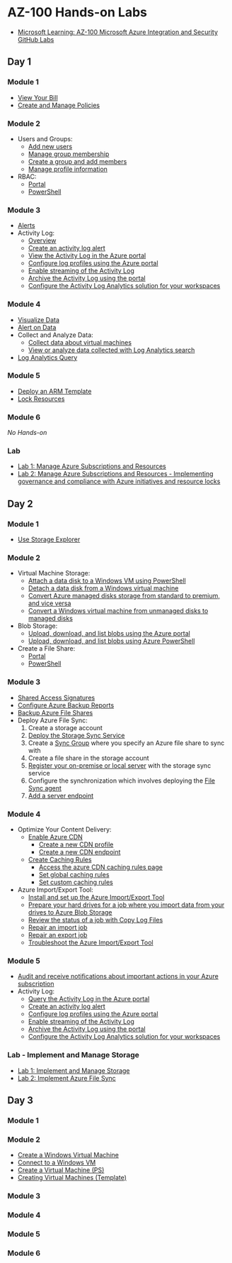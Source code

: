 # AZ-100 Hands-on Labs

* [Microsoft Learning: AZ-100 Microsoft Azure Integration and Security GitHub Labs](https://github.com/MicrosoftLearning/AZ-100-MicrosoftAzureInfrastructureDeployment)

## Day 1

### Module 1

* [View Your Bill](https://docs.microsoft.com/en-us/azure/billing/billing-download-azure-invoice-daily-usage-date)
* [Create and Manage Policies](https://docs.microsoft.com/en-us/azure/governance/policy/tutorials/create-and-manage)

### Module 2

* Users and Groups:
  * [Add new users](https://docs.microsoft.com/en-us/azure/active-directory/fundamentals/add-users-azure-active-directory)
  * [Manage group membership](https://docs.microsoft.com/en-us/azure/active-directory/active-directory-groups-members-azure-portal)
  * [Create a group and add members](https://docs.microsoft.com/en-us/azure/active-directory/active-directory-groups-create-azure-portal)
  * [Manage profile information](https://docs.microsoft.com/en-us/azure/active-directory/active-directory-users-profile-azure-portal)
* RBAC:
  * [Portal](https://docs.microsoft.com/en-us/azure/role-based-access-control/quickstart-assign-role-user-portal)
  * [PowerShell](https://docs.microsoft.com/en-us/azure/role-based-access-control/tutorial-role-assignments-user-powershell)

### Module 3

* [Alerts](https://docs.microsoft.com/en-us/azure/monitoring-and-diagnostics/monitor-quick-audit-notify-action-in-subscription)
* Activity Log:
  * [Overview](https://docs.microsoft.com/en-us/azure/monitoring-and-diagnostics/monitoring-activity-log-alerts#overview)
  * [Create an activity log alert](https://docs.microsoft.com/en-us/azure/azure-monitor/platform/alerts-activity-log)
  * [View the Activity Log in the Azure portal](https://docs.microsoft.com/en-us/azure/azure-resource-manager/resource-group-audit)
  * [Configure log profiles using the Azure portal](https://docs.microsoft.com/en-us/azure/monitoring-and-diagnostics/monitoring-overview-activity-logs#configure-log-profiles-using-the-azure-portal)
  * [Enable streaming of the Activity Log](https://docs.microsoft.com/en-us/azure/monitoring-and-diagnostics/monitoring-stream-activity-logs-event-hubs#enable-streaming-of-the-activity-log)
  * [Archive the Activity Log using the portal](https://docs.microsoft.com/en-us/azure/monitoring-and-diagnostics/monitoring-archive-activity-log#archive-the-activity-log-using-the-portal)
  * [Configure the Activity Log Analytics solution for your workspaces](https://docs.microsoft.com/en-us/azure/log-analytics/log-analytics-activity#configuration)


### Module 4

* [Visualize Data](https://docs.microsoft.com/en-us/azure/log-analytics/log-analytics-tutorial-dashboards)
* [Alert on Data](https://docs.microsoft.com/en-us/azure/log-analytics/log-analytics-tutorial-response)
* Collect and Analyze Data:
  * [Collect data about virtual machines](https://docs.microsoft.com/en-us/azure/log-analytics/log-analytics-quick-collect-azurevm)
  * [View or analyze data collected with Log Analytics search](https://docs.microsoft.com/en-us/azure/log-analytics/log-analytics-tutorial-viewdata)
* [Log Analytics Query](https://portal.loganalytics.io/demo#/discover/home)

### Module 5

* [Deploy an ARM Template](https://docs.microsoft.com/en-us/azure/virtual-machines/windows/ps-template)
* [Lock Resources](https://docs.microsoft.com/en-us/azure/azure-resource-manager/resource-group-lock-resources)

### Module 6

_No Hands-on_

### Lab

* [Lab 1: Manage Azure Subscriptions and Resources](https://github.com/MicrosoftLearning/AZ-100-MicrosoftAzureInfrastructureDeployment/blob/master/Instructions/az-100-01__instructions.md)
* [Lab 2: Manage Azure Subscriptions and Resources - Implementing governance and compliance with Azure initiatives and resource locks](https://github.com/MicrosoftLearning/AZ-100-MicrosoftAzureInfrastructureDeployment/blob/master/Instructions/az-100-01b__instructions.md)

## Day 2

### Module 1

* [Use Storage Explorer](https://docs.microsoft.com/en-us/azure/storage/blobs/storage-quickstart-blobs-storage-explorer)

### Module 2

* Virtual Machine Storage:
  * [Attach a data disk to a Windows VM using PowerShell](https://docs.microsoft.com/en-us/azure/virtual-machines/windows/attach-disk-ps)
  * [Detach a data disk from a Windows virtual machine](https://docs.microsoft.com/en-us/azure/virtual-machines/windows/detach-disk)
  * [Convert Azure managed disks storage from standard to premium, and vice versa](https://docs.microsoft.com/en-us/azure/virtual-machines/windows/convert-disk-storage)
  * [Convert a Windows virtual machine from unmanaged disks to managed disks](https://docs.microsoft.com/en-us/azure/virtual-machines/windows/convert-unmanaged-to-managed-disks)
* Blob Storage:
  * [Upload, download, and list blobs using the Azure portal](https://docs.microsoft.com/en-us/azure/storage/blobs/storage-quickstart-blobs-portal#upload-a-block-blob)
  * [Upload, download, and list blobs using Azure PowerShell](https://docs.microsoft.com/en-us/azure/storage/blobs/storage-quickstart-blobs-powershell)
* Create a File Share:
  * [Portal](https://docs.microsoft.com/en-us/azure/storage/files/storage-how-to-create-file-share#create-a-file-share-through-the-azure-portal)
  * [PowerShell](https://docs.microsoft.com/en-us/azure/storage/files/storage-how-to-create-file-share#create-file-share-through-powershell)
  
### Module 3

* [Shared Access Signatures](https://docs.microsoft.com/en-us/azure/storage/blobs/storage-quickstart-blobs-storage-explorer#work-with-shared-access-signatures)
* [Configure Azure Backup Reports](https://docs.microsoft.com/en-us/azure/backup/backup-azure-configure-reports#configure-storage-account-for-reports)
* [Backup Azure File Shares](https://docs.microsoft.com/en-us/azure/backup/backup-azure-files)
* Deploy Azure File Sync:
  1. Create a storage account
  1. [Deploy the Storage Sync Service](https://docs.microsoft.com/en-us/azure/storage/files/storage-sync-files-deployment-guide#deploy-the-storage-sync-service)
  1. Create a [Sync Group](https://docs.microsoft.com/en-us/azure/storage/files/storage-sync-files-deployment-guide?tabs=portal#create-a-sync-group-and-a-cloud-endpoint) where you specify an Azure file share to sync with
  1. Create a file share in the storage account
  1. [Register your on-premise or local server](https://docs.microsoft.com/en-us/azure/storage/files/storage-sync-files-deployment-guide?tabs=portal#register-windows-server-with-storage-sync-service) with the storage sync service
  1. Configure the synchronization which involves deploying the [File Sync agent](https://docs.microsoft.com/en-us/azure/storage/files/storage-sync-files-deployment-guide?tabs=portal#install-the-azure-file-sync-agent)
  1. [Add a server endpoint](https://docs.microsoft.com/en-us/azure/storage/files/storage-sync-files-deployment-guide?tabs=portal#create-a-server-endpoint)

### Module 4

* Optimize Your Content Delivery:
  * [Enable Azure CDN](https://docs.microsoft.com/en-us/azure/cdn/cdn-create-new-endpoint)
    * [Create a new CDN profile](https://docs.microsoft.com/en-us/azure/cdn/cdn-create-new-endpoint#create-a-new-cdn-profile)
    * [Create a new CDN endpoint](https://docs.microsoft.com/en-us/azure/cdn/cdn-create-new-endpoint#create-a-new-cdn-endpoint)
  * [Create Caching Rules](https://docs.microsoft.com/en-us/azure/cdn/cdn-caching-rules-tutorial)
    * [Access the azure CDN caching rules page](https://docs.microsoft.com/en-us/azure/cdn/cdn-caching-rules-tutorial#open-the-azure-cdn-caching-rules-page)
    * [Set global caching rules](https://docs.microsoft.com/en-us/azure/cdn/cdn-caching-rules-tutorial#set-global-caching-rules)
    * [Set custom caching rules](https://docs.microsoft.com/en-us/azure/cdn/cdn-caching-rules-tutorial#set-custom-caching-rules)
* Azure Import/Export Tool:
  * [Install and set up the Azure Import/Export Tool](https://docs.microsoft.com/en-us/azure/storage/common/storage-import-export-tool-setup?toc=/azure/storage/blobs/toc.json)
  * [Prepare your hard drives for a job where you import data from your drives to Azure Blob Storage](https://docs.microsoft.com/en-us/azure/storage/common/storage-import-export-tool-preparing-hard-drives-import?toc=/azure/storage/blobs/toc.json)
  * [Review the status of a job with Copy Log Files](https://docs.microsoft.com/en-us/azure/storage/common/storage-import-export-tool-reviewing-job-status-v1?toc=/azure/storage/blobs/toc.json)
  * [Repair an import job](https://docs.microsoft.com/en-us/azure/storage/common/storage-import-export-tool-repairing-an-import-job-v1?toc=/azure/storage/blobs/toc.json)
  * [Repair an export job](https://docs.microsoft.com/en-us/azure/storage/common/storage-import-export-tool-repairing-an-export-job-v1?toc=/azure/storage/blobs/toc.json)
  * [Troubleshoot the Azure Import/Export Tool](https://docs.microsoft.com/en-us/azure/storage/common/storage-import-export-tool-troubleshooting-v1?toc=/azure/storage/blobs/toc.json)

### Module 5

* [Audit and receive notifications about important actions in your Azure subscription](https://docs.microsoft.com/en-us/azure/monitoring-and-diagnostics/monitor-quick-audit-notify-action-in-subscription)
* Activity Log:
  * [Query the Activity Log in the Azure portal](https://docs.microsoft.com/en-us/azure/monitoring-and-diagnostics/monitoring-overview-activity-logs#query-the-activity-log-in-the-azure-portal)
  * [Create an activity log alert](https://docs.microsoft.com/en-us/azure/monitoring-and-diagnostics/monitoring-activity-log-alerts#create-an-alert-classic-on-an-activity-log-event-with-a-new-action-group-by-using-the-azure-portal)
  * [Configure log profiles using the Azure portal](https://docs.microsoft.com/en-us/azure/monitoring-and-diagnostics/monitoring-overview-activity-logs#configure-log-profiles-using-the-azure-portal)
  * [Enable streaming of the Activity Log](https://docs.microsoft.com/en-us/azure/monitoring-and-diagnostics/monitoring-stream-activity-logs-event-hubs#enable-streaming-of-the-activity-log)
  * [Archive the Activity Log using the portal](https://docs.microsoft.com/en-us/azure/monitoring-and-diagnostics/monitoring-archive-activity-log#archive-the-activity-log-using-the-portal)
  * [Configure the Activity Log Analytics solution for your workspaces](https://docs.microsoft.com/en-us/azure/log-analytics/log-analytics-activity#configuration)

### Lab - Implement and Manage Storage

* [Lab 1: Implement and Manage Storage](https://github.com/MicrosoftLearning/AZ-100-MicrosoftAzureInfrastructureDeployment/blob/master/Instructions/az-100-02__instructions.md)
* [Lab 2: Implement Azure File Sync](https://github.com/MicrosoftLearning/AZ-100-MicrosoftAzureInfrastructureDeployment/blob/master/Instructions/az-100-02b__instructions.md)

## Day 3

### Module 1

### Module 2

* [Create a Windows Virtual Machine](https://docs.microsoft.com/en-us/azure/virtual-machines/windows/quick-create-portal)
* [Connect to a Windows VM](https://docs.microsoft.com/en-us/azure/virtual-machines/windows/connect-logon)
* [Create a Virtual Machine (PS)](https://docs.microsoft.com/en-us/azure/virtual-machines/scripts/virtual-machines-windows-powershell-sample-create-vm#sample-script)
* [Creating Virtual Machines (Template)](https://docs.microsoft.com/en-us/azure/azure-resource-manager/resource-manager-create-first-template)

### Module 3

### Module 4

### Module 5

### Module 6


